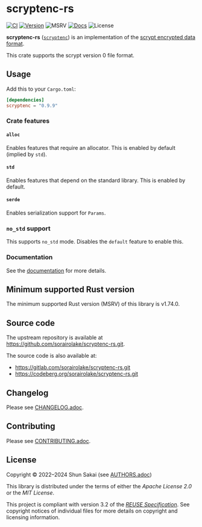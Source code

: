<!--
SPDX-FileCopyrightText: 2022 Shun Sakai

SPDX-License-Identifier: Apache-2.0 OR MIT
-->

# scryptenc-rs

[![CI][ci-badge]][ci-url]
[![Version][version-badge]][version-url]
![MSRV][msrv-badge]
[![Docs][docs-badge]][docs-url]
![License][license-badge]

**scryptenc-rs** ([`scryptenc`][version-url]) is an implementation of the
[scrypt encrypted data format].

This crate supports the scrypt version 0 file format.

## Usage

Add this to your `Cargo.toml`:

```toml
[dependencies]
scryptenc = "0.9.9"
```

### Crate features

#### `alloc`

Enables features that require an allocator. This is enabled by default (implied
by `std`).

#### `std`

Enables features that depend on the standard library. This is enabled by
default.

#### `serde`

Enables serialization support for `Params`.

### `no_std` support

This supports `no_std` mode. Disables the `default` feature to enable this.

### Documentation

See the [documentation][docs-url] for more details.

## Minimum supported Rust version

The minimum supported Rust version (MSRV) of this library is v1.74.0.

## Source code

The upstream repository is available at
<https://github.com/sorairolake/scryptenc-rs.git>.

The source code is also available at:

- <https://gitlab.com/sorairolake/scryptenc-rs.git>
- <https://codeberg.org/sorairolake/scryptenc-rs.git>

## Changelog

Please see [CHANGELOG.adoc].

## Contributing

Please see [CONTRIBUTING.adoc].

## License

Copyright &copy; 2022&ndash;2024 Shun Sakai (see [AUTHORS.adoc])

This library is distributed under the terms of either the _Apache License 2.0_
or the _MIT License_.

This project is compliant with version 3.2 of the [_REUSE Specification_]. See
copyright notices of individual files for more details on copyright and
licensing information.

[ci-badge]: https://img.shields.io/github/actions/workflow/status/sorairolake/scryptenc-rs/CI.yaml?branch=develop&style=for-the-badge&logo=github&label=CI
[ci-url]: https://github.com/sorairolake/scryptenc-rs/actions?query=branch%3Adevelop+workflow%3ACI++
[version-badge]: https://img.shields.io/crates/v/scryptenc?style=for-the-badge&logo=rust
[version-url]: https://crates.io/crates/scryptenc
[msrv-badge]: https://img.shields.io/crates/msrv/scryptenc?style=for-the-badge&logo=rust
[docs-badge]: https://img.shields.io/docsrs/scryptenc?style=for-the-badge&logo=docsdotrs&label=Docs.rs
[docs-url]: https://docs.rs/scryptenc
[license-badge]: https://img.shields.io/crates/l/scryptenc?style=for-the-badge
[scrypt encrypted data format]: https://github.com/Tarsnap/scrypt/blob/1.3.2/FORMAT
[CHANGELOG.adoc]: CHANGELOG.adoc
[CONTRIBUTING.adoc]: ../../CONTRIBUTING.adoc
[AUTHORS.adoc]: ../../AUTHORS.adoc
[_REUSE Specification_]: https://reuse.software/spec/
